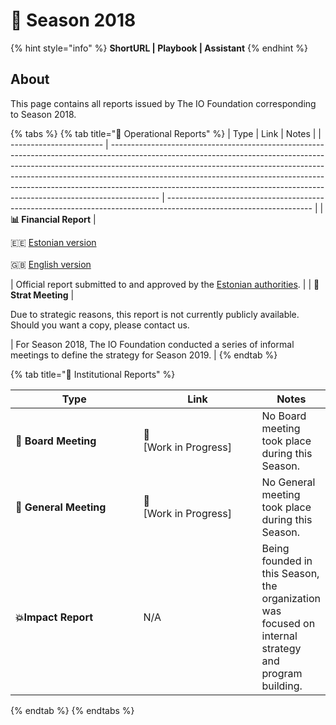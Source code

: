 # 🍃 Season 2018

{% hint style="info" %}
**ShortURL | Playbook | Assistant**
{% endhint %}

## About

This page contains all reports issued by The IO Foundation corresponding to Season 2018.

{% tabs %}
{% tab title="📘 Operational Reports" %}
| Type                    | Link                                                                                                                                                                                                                                                                                                                                                                                                               | Notes                                                                                                              |
| ----------------------- | ------------------------------------------------------------------------------------------------------------------------------------------------------------------------------------------------------------------------------------------------------------------------------------------------------------------------------------------------------------------------------------------------------------------ | ------------------------------------------------------------------------------------------------------------------ |
| **📊 Financial Report** | <p><span data-gb-custom-inline data-tag="emoji" data-code="1f1ea-1f1ea">🇪🇪</span> <a href="https://drive.google.com/file/d/1kzOz90Drd8jxTCSQViz20XQDj5U-oY0F/view?usp=sharing">Estonian version<br></a><br><span data-gb-custom-inline data-tag="emoji" data-code="1f1ec-1f1e7">🇬🇧</span> <a href="https://drive.google.com/file/d/1oMZB4qwKyzg7-MBTfCH_1G4k8O-gQMHg/view?usp=sharing">English version</a></p> | Official report submitted to and approved by the [Estonian authorities](https://ariregister.rik.ee/eng).           |
| **📑 Strat Meeting**    | <p>Due to strategic reasons, this report is not currently publicly available.<br>Should you want a copy, please contact us.</p>                                                                                                                                                                                                                                                                                    | For Season 2018, The IO Foundation conducted a series of informal meetings to define the strategy for Season 2019. |
{% endtab %}

{% tab title="📕 Institutional Reports" %}
<table><thead><tr><th width="269">Type</th><th width="239">Link</th><th>Notes</th></tr></thead><tbody><tr><td>📙 <strong>Board Meeting</strong></td><td>🚧<br>[Work in Progress]</td><td>No Board meeting took place during this Season.</td></tr><tr><td><strong>📗 General Meeting</strong></td><td>🚧<br>[Work in Progress]</td><td>No General meeting took place during this Season.</td></tr><tr><td><strong>💥Impact Report</strong></td><td>N/A</td><td>Being founded in this Season, the organization was focused on internal strategy and program building.</td></tr></tbody></table>
{% endtab %}
{% endtabs %}
